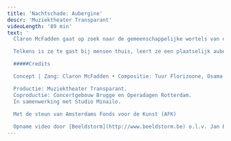 ```yaml
---
title: 'Nachtschade: Aubergine'
descr: 'Muziektheater Transparant'
videoLength: '89 min'
text: '
  Claron McFadden gaat op zoek naar de gemeenschappelijke wortels van onze diverse culturen aan de hand van de aubergine. Ondanks de enorme migratie die deze oeroude nachtschade-achtige doormaakte, wist de aubergine zich telkens aan te passen zonder haar eigenzinnige karakter te verliezen. McFadden legt deze route in omgekeerde richting af, terug naar de roots van de aubergine langs de Mediterranee.

  Telkens is ze te gast bij mensen thuis, leert ze een plaatselijk auberginerecept en oefent ze een traditioneel lied. Haar verworvenheden neemt ze mee terug naar huis: ze vormen de basis voor een ontroerend culinair en theatraal concert over ons verlangen naar identiteit in deze nomadische, steeds veranderende wereld.

  #####Credits

  Concept | Zang: Claron McFadden • Compositie: Tuur Florizoone, Osama Abdulrasol, Yannick Peeters • Regie: Sjaron Minailo • Dramaturgie: Tobias Kokkelmans • Video: Lisa Tahon • Lichtontwerp: Peter Quasters • Accordeon: Tuur Florizoone • Cello: Lode Vercampt • Contrabas: Yannick Peeters • Klarinet I Basklarinet I Tenora: Jean-Philippe Poncin • Percussie: Sjahin During • Qanun I Ud: Osama Abdulrasol

  Productie: Muziektheater Transparant.
  Coproductie: Concertgebouw Brugge en Operadagen Rotterdam.
  In samenwerking met Studio Minailo.

  Met de steun van Amsterdams Fonds voor de Kunst (AFK)
  
  Opname video door [Beeldstorm](http://www.beeldstorm.be) o.l.v. Jan Bosteels'
---
```


